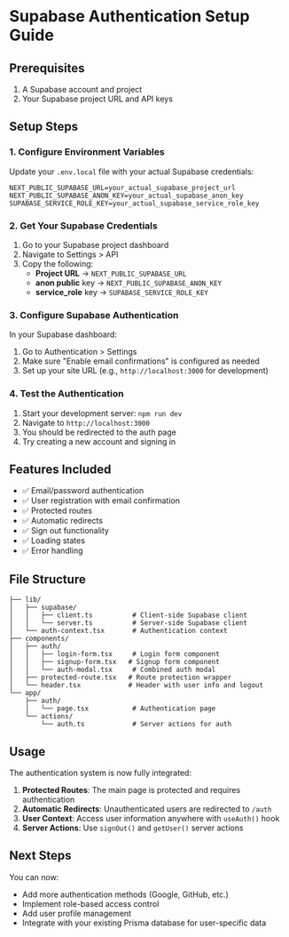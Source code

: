 # Supabase Authentication Setup Guide

## Prerequisites
1. A Supabase account and project
2. Your Supabase project URL and API keys

## Setup Steps

### 1. Configure Environment Variables
Update your `.env.local` file with your actual Supabase credentials:

```env
NEXT_PUBLIC_SUPABASE_URL=your_actual_supabase_project_url
NEXT_PUBLIC_SUPABASE_ANON_KEY=your_actual_supabase_anon_key
SUPABASE_SERVICE_ROLE_KEY=your_actual_supabase_service_role_key
```

### 2. Get Your Supabase Credentials
1. Go to your Supabase project dashboard
2. Navigate to Settings > API
3. Copy the following:
   - **Project URL** → `NEXT_PUBLIC_SUPABASE_URL`
   - **anon public** key → `NEXT_PUBLIC_SUPABASE_ANON_KEY`
   - **service_role** key → `SUPABASE_SERVICE_ROLE_KEY`

### 3. Configure Supabase Authentication
In your Supabase dashboard:
1. Go to Authentication > Settings
2. Make sure "Enable email confirmations" is configured as needed
3. Set up your site URL (e.g., `http://localhost:3000` for development)

### 4. Test the Authentication
1. Start your development server: `npm run dev`
2. Navigate to `http://localhost:3000`
3. You should be redirected to the auth page
4. Try creating a new account and signing in

## Features Included

- ✅ Email/password authentication
- ✅ User registration with email confirmation
- ✅ Protected routes
- ✅ Automatic redirects
- ✅ Sign out functionality
- ✅ Loading states
- ✅ Error handling

## File Structure

```
├── lib/
│   ├── supabase/
│   │   ├── client.ts          # Client-side Supabase client
│   │   └── server.ts          # Server-side Supabase client
│   └── auth-context.tsx       # Authentication context
├── components/
│   ├── auth/
│   │   ├── login-form.tsx     # Login form component
│   │   ├── signup-form.tsx   # Signup form component
│   │   └── auth-modal.tsx     # Combined auth modal
│   ├── protected-route.tsx   # Route protection wrapper
│   └── header.tsx            # Header with user info and logout
└── app/
    ├── auth/
    │   └── page.tsx           # Authentication page
    └── actions/
        └── auth.ts            # Server actions for auth
```

## Usage

The authentication system is now fully integrated:

1. **Protected Routes**: The main page is protected and requires authentication
2. **Automatic Redirects**: Unauthenticated users are redirected to `/auth`
3. **User Context**: Access user information anywhere with `useAuth()` hook
4. **Server Actions**: Use `signOut()` and `getUser()` server actions

## Next Steps

You can now:
- Add more authentication methods (Google, GitHub, etc.)
- Implement role-based access control
- Add user profile management
- Integrate with your existing Prisma database for user-specific data
